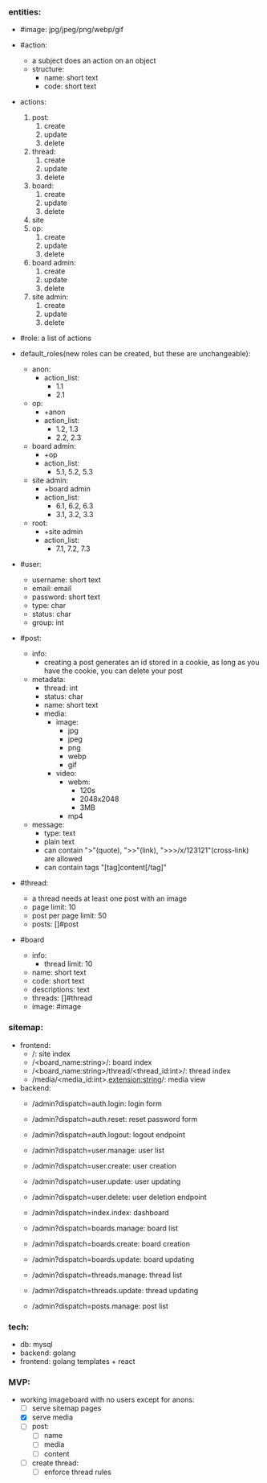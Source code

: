 ### entities:
- #image: jpg/jpeg/png/webp/gif

- #action:
	- a subject does an action on an object
	- structure:
		- name: short text
		- code: short text

- actions:
	1. post:
		1. create
		2. update
		3. delete
	2. thread:
		1. create
		2. update
		3. delete
	3. board:
		1. create
		2. update
		3. delete
	4. site
	5. op:
		1. create
		2. update
		3. delete
	6. board admin:
		1. create
		2. update
		3. delete
	7. site admin:
		1. create
		2. update
		3. delete

- #role: a list of actions

- default_roles(new roles can be created, but these are unchangeable):
	- anon:
		- action_list:
			- 1.1
			- 2.1
	- op:
		- +anon
		- action_list:
			- 1.2, 1.3
			- 2.2, 2.3
	- board admin:
		- +op
		- action_list:
			- 5.1, 5.2, 5.3
	- site admin:
		- +board admin
		- action_list:
			- 6.1, 6.2, 6.3
			- 3.1, 3.2, 3.3
	- root:
		- +site admin
		- action_list:
			- 7.1, 7.2, 7.3

- #user:
	- username: short text
	- email: email
	- password: short text
	- type: char
	- status: char
	- group: int

- #post:
	- info:
		- creating a post generates an id stored in a cookie,
		as long as you have the cookie, you can delete your post
	- metadata:
		- thread: int
		- status: char
		- name: short text
		- media:
			- image:
				- jpg
				- jpeg
				- png
				- webp
				- gif
			- video:
				- webm:
					- 120s
					- 2048x2048
					- 3MB
				- mp4
	- message:
		- type: text
		- plain text
		- can contain ">"(quote), ">>"(link), ">>>/x/123121"(cross-link) are allowed
		- can contain tags "[tag]content[/tag]"
- #thread:
	- a thread needs at least one post with an image
	- page limit: 10
	- post per page limit: 50
	- posts: []#post
- #board
	- info:
		- thread limit: 10
	- name: short text
	- code: short text
	- descriptions: text
	- threads: []#thread
	- image: #image


### sitemap:
- frontend:
	- /: site index
	- /<board_name:string>/: board index
	- /<board_name:string>/thread/<thread_id:int>/: thread index
	- /media/<media_id:int>.<extension:string>/: media view
- backend:
	- /admin?dispatch=auth.login: login form
	- /admin?dispatch=auth.reset: reset password form
	- /admin?dispatch=auth.logout: logout endpoint

	- /admin?dispatch=user.manage: user list
	- /admin?dispatch=user.create: user creation
	- /admin?dispatch=user.update: user updating
	- /admin?dispatch=user.delete: user deletion endpoint

	- /admin?dispatch=index.index: dashboard

	- /admin?dispatch=boards.manage: board list
	- /admin?dispatch=boards.create: board creation
	- /admin?dispatch=boards.update: board updating

	- /admin?dispatch=threads.manage: thread list
	- /admin?dispatch=threads.update: thread updating

	- /admin?dispatch=posts.manage: post list


### tech:
- db: mysql
- backend: golang
- frontend: golang templates + react


### MVP:
- working imageboard with no users except for anons:
	- [ ] serve sitemap pages
	- [x] serve media
	- [ ] post:
		- [ ] name
		- [ ] media
		- [ ] content
	- [ ] create thread:
		- [ ] enforce thread rules